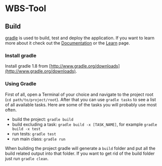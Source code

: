 # WBS-Tool

## Build

[gradle](http://www.gradle.org/) is used to build, test and deploy the
application. If you want to learn more about it check out the
[Documentation](http://www.gradle.org/documentation) or the
[Learn](http://www.gradle.org/learn) page.

### Install gradle

Install gradle 1.8 from [http://www.gradle.org/downloads](http://www.gradle.org/downloads).

### Using Gradle

First of all, open a Terminal of your choice and navigate to the project root
(`cd path/to/project/root`). After that you can use `gradle tasks` to see a
list of all available tasks. Here are some of the tasks you will probably use
most often.

- build the project: `gradle build`
- build excluding a task: `gradle build -x [TASK_NAME]`, for example `gradle build -x test`
- run tests: `gradle test`
- run main class: `gradle run`

When building the project gradle will generate a `build` folder and put all the
build related output into that folder. If you want to get rid of the build
folder just run `gradle clean`.
